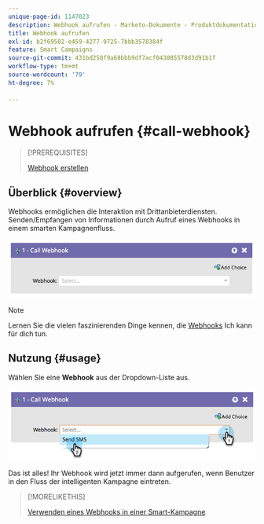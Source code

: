 ```yaml
---
unique-page-id: 1147023
description: Webhook aufrufen - Marketo-Dokumente - Produktdokumentation
title: Webhook aufrufen
exl-id: b2f69502-e459-4277-9725-7bbb3578384f
feature: Smart Campaigns
source-git-commit: 431bd258f9a68bbb9df7acf043085578d3d91b1f
workflow-type: tm+mt
source-wordcount: '79'
ht-degree: 7%

---
```


# Webhook aufrufen {#call-webhook}

>[!PREREQUISITES]
>
>[Webhook erstellen](/help/marketo/product-docs/administration/additional-integrations/create-a-webhook.md)

## Überblick {#overview}

Webhooks ermöglichen die Interaktion mit Drittanbieterdiensten. Senden/Empfangen von Informationen durch Aufruf eines Webhooks in einem smarten Kampagnenfluss.

![](assets/image2014-9-22-15-3a4-3a7.png)

>[!NOTE]
>
>Lernen Sie die vielen faszinierenden Dinge kennen, die [Webhooks](https://developers.marketo.com/documentation/webhooks/) Ich kann für dich tun.

## Nutzung {#usage}

Wählen Sie eine **Webhook** aus der Dropdown-Liste aus.

![](assets/image2014-9-22-15-3a4-3a25.png)

Das ist alles! Ihr Webhook wird jetzt immer dann aufgerufen, wenn Benutzer in den Fluss der intelligenten Kampagne eintreten.

>[!MORELIKETHIS]
>
>[Verwenden eines Webhooks in einer Smart-Kampagne](/help/marketo/product-docs/core-marketo-concepts/smart-campaigns/flow-actions/use-a-webhook-in-a-smart-campaign.md)
